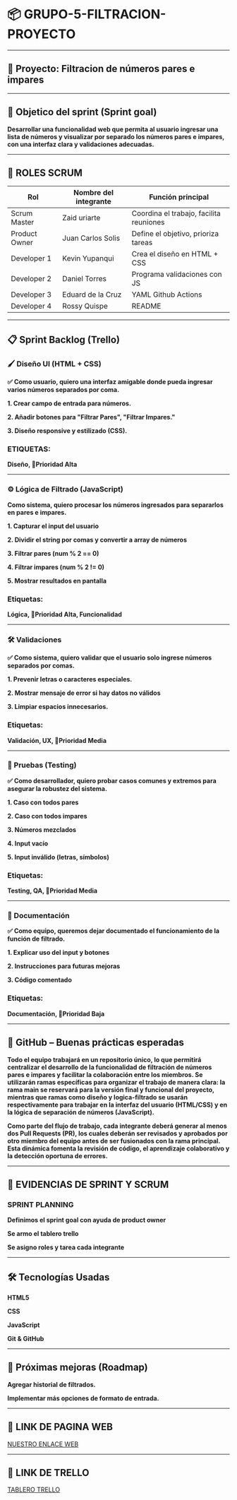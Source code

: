# 📦 GRUPO-5-FILTRACION-PROYECTO
---
## 🧪 Proyecto: Filtracion de números pares e impares 
---
## 🎯 Objetico del sprint (Sprint goal)

**Desarrollar una funcionalidad web que permita al usuario ingresar una lista de números y visualizar por separado los números pares e impares, con una interfaz clara y validaciones adecuadas.** 

---

## 👥 ROLES SCRUM 



|  Rol           | Nombre del integrante  | Función principal                                |
|---------------|------------------------|--------------------------------------------------|
| Scrum Master  | Zaid uriarte           | Coordina el trabajo, facilita reuniones          |
| Product Owner | Juan Carlos Solis           | Define el objetivo, prioriza tareas              |
| Developer 1   | Kevin Yupanqui      | Crea el diseño en HTML + CSS                     |
| Developer 2   | Daniel Torres          | Programa validaciones con JS                     |
| Developer 3   | Eduard de la Cruz       |   YAML Github Actions   
| Developer 4  | Rossy Quispe         | README                     | 


---
## 📋 Sprint Backlog (Trello)

### 🖌️ Diseño UI (HTML + CSS)

**✅ Como usuario, quiero una interfaz amigable donde pueda ingresar varios números separados por coma.**

**1. Crear campo de entrada para números.**

**2. Añadir botones para "Filtrar Pares", "Filtrar Impares."**

**3. Diseño responsive y estilizado (CSS).**

### ETIQUETAS: 

**Diseño, 🔺Prioridad Alta**

---
### ⚙️ Lógica de Filtrado (JavaScript)

**Como sistema, quiero procesar los números ingresados para separarlos en pares e impares.**

**1. Capturar el input del usuario**

**2. Dividir el string por comas y convertir a array de números**

**3. Filtrar pares (num % 2 == 0)**

**4. Filtrar impares (num % 2 != 0)**

**5. Mostrar resultados en pantalla**

### Etiquetas: 
**Lógica, 🔺Prioridad Alta, Funcionalidad**

---

###  🛠️ Validaciones

**✅ Como sistema, quiero validar que el usuario solo ingrese números separados por comas.**

**1. Prevenir letras o caracteres especiales.**

**2. Mostrar mensaje de error si hay datos no válidos**

**3. Limpiar espacios innecesarios.**

### Etiquetas: 
**Validación, UX, 🔶Prioridad Media**

---

### 🧪 Pruebas (Testing)

**✅ Como desarrollador, quiero probar casos comunes y extremos para asegurar la robustez del sistema.**

**1. Caso con todos pares**

**2. Caso con todos impares**

**3. Números mezclados**

**4. Input vacío**

**5. Input inválido (letras, símbolos)**

### Etiquetas: 
**Testing, QA, 🔶Prioridad Media**

---

### 📝 Documentación

**✅ Como equipo, queremos dejar documentado el funcionamiento de la función de filtrado.**

**1. Explicar uso del input y botones**

**2. Instrucciones para futuras mejoras**

**3. Código comentado**

### Etiquetas: 
**Documentación, 🔹Prioridad Baja**

---

## 🔀 GitHub – Buenas prácticas esperadas

**Todo el equipo trabajará en un repositorio único, lo que permitirá centralizar el desarrollo de la funcionalidad de filtración de números pares e impares y facilitar la colaboración entre los miembros. Se utilizarán ramas específicas para organizar el trabajo de manera clara: la rama main se reservará para la versión final y funcional del proyecto, mientras que ramas como diseño y logica-filtrado se usarán respectivamente para trabajar en la interfaz del usuario (HTML/CSS) y en la lógica de separación de números (JavaScript).**

**Como parte del flujo de trabajo, cada integrante deberá generar al menos dos Pull Requests (PR), los cuales deberán ser revisados y aprobados por otro miembro del equipo antes de ser fusionados con la rama principal. Esta dinámica fomenta la revisión de código, el aprendizaje colaborativo y la detección oportuna de errores.**

---

## 📌 EVIDENCIAS DE SPRINT Y  SCRUM

### SPRINT PLANNING
**Definimos el sprint goal con ayuda de product owner**

**Se armo el tablero trello**

**Se asigno roles y tarea cada integrante**

--- 

## 🛠 Tecnologías Usadas

**HTML5**

**CSS**

**JavaScript**

**Git & GitHub**

---
## 📌 Próximas mejoras (Roadmap)

**Agregar historial de filtrados.**

**Implementar más opciones de formato de entrada.**

---

## 🔔 LINK DE PAGINA WEB

[NUESTRO ENLACE WEB](https://jesseau.github.io/GRUPO-5-FILTRACION-PROYECTO)

---

## 🔑 LINK DE TRELLO

[TABLERO TRELLO](https://trello.com/invite/b/6895233e1b5bd96c77c3577f/ATTI30194b12886af349c1f780eabf9ecd66C7915182/proyecto-grupo-5)






